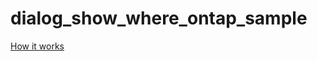 # dialog_show_where_ontap_sample

[How it works](https://vimeo.com/824976003/31e5e8a463?share=copy)


